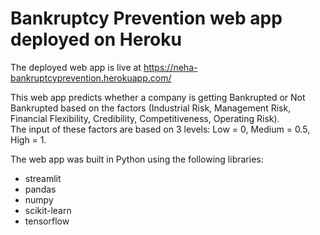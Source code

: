 # Bankruptcy Prevention web app deployed on Heroku


The deployed web app is live at https://neha-bankruptcyprevention.herokuapp.com/

This web app predicts whether a company is getting Bankrupted or Not Bankrupted based on the factors (Industrial Risk, Management Risk, Financial Flexibility, Credibility, Competitiveness, Operating Risk).<br>
The input of these factors are based on 3 levels: Low = 0, Medium = 0.5, High = 1.

The web app was built in Python using the following libraries:

- streamlit
- pandas
- numpy
- scikit-learn
- tensorflow
